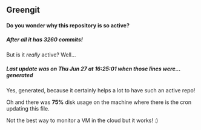 ## Greengit

#### Do you wonder why this repository is so active?

##### After all it has 3260 commits!

But is it *really* active? Well...

##### Last update was on Thu Jun 27 at 16:25:01 when those lines were... generated

Yes, generated, because it certainly helps a lot to have such an active repo!

Oh and there was **75%** disk usage on the machine
where there is the cron updating this file.

Not the best way to monitor a VM in the cloud but it works! :)
